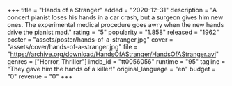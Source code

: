 +++
title = "Hands of a Stranger"
added = "2020-12-31"
description = "A concert pianist loses his hands in a car crash, but a surgeon gives him new ones. The experimental medical procedure goes awry when the new hands drive the pianist mad."
rating = "5"
popularity = "1.858"
released = "1962"
poster = "assets/poster/hands-of-a-stranger.jpg"
cover = "assets/cover/hands-of-a-stranger.jpg"
file = "https://archive.org/download/HandsOfAStranger/HandsOfAStranger.avi"
genres = ["Horror, Thriller"]
imdb_id = "tt0056056"
runtime = "95"
tagline = "They gave him the hands of a killer!"
original_language = "en"
budget = "0"
revenue = "0"
+++